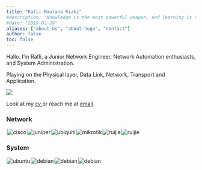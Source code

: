 ```yaml
---
title: "Rafli Maulana Rizki"
#description: "Knowledge is the most powerful weapon, and learning is the way to achieve it. However, istiqomah is a challenge that is not easy to overcome."
#date: "2019-02-28"
aliases: ["about-us", "about-hugo", "contact"]
author: false
toc: false
---
```


Hallo. I’m Rafli, a Junior Network Engineer, Network Automation enthusiasts, and System Administration.

Playing on the Physical layer, Data Link, Network, Transport and Application.

<a href="https://github.com/raflimaulanarizki"><img src="https://img.shields.io/github/followers/raflimaulanarizki?style=social" style="width: auto;" /></a>

Look at my <a href="https://cv.raflimaulanarizki.site" target="_blank"> cv </a>or reach me at <a href="https://mailhide.io/e/vhYpVUOr" target="_blank"> email</a>.


<h3>Network</h3>
<div style="display: flex;">
    <img src="https://img.shields.io/badge/-CISCO-informational?logo=cisco&logoColor=white&style=for-the-badge" style="margin: 0 2px " alt="cisco" />
    <img src="https://img.shields.io/badge/-JUNIPER-green?logo=juniper&logoColor=white&style=for-the-badge" style="margin: 0 1px" alt="juniper" />
    <img src="https://img.shields.io/badge/-UBIQUITI-00c3ff?logo=ubiquiti&logoColor=white&style=for-the-badge" style="margin: 0 1px" alt="ubiquiti" />
    <img src="https://img.shields.io/badge/-MIKROTIK-lightgrey?logo=mikrotik&logoColor=white&style=for-the-badge" style="margin: 0 1px" alt="mikrotik" />
    <img src="https://img.shields.io/badge/-RUIJIE-red?logo=ruijie&logoColor=white&style=for-the-badge" style="margin: 0 1px" alt="ruijie" />
    <img src="https://img.shields.io/badge/-PFsense-150A76?logo=pfsense&logoColor=white&style=for-the-badge" style="margin: 0 1px" alt="ruijie" />
</div>

<h3>System</h3>
<div style="display: flex;">
    <img src="https://img.shields.io/badge/-UBUNTU-orange?logo=ubuntu&logoColor=white&style=for-the-badge" style="margin: 0 1px;" alt="ubuntu" />
    <img src="https://img.shields.io/badge/-DEBIAN-767778?logo=ubuntu&logoColor=white&style=for-the-badge" style="margin: 0 1px;" alt="debian" />
    <img src="https://img.shields.io/badge/-CENTOS-blue?logo=centos&logoColor=white&style=for-the-badge" style="margin: 0 1px;" alt="debian" />
    <img src="https://img.shields.io/badge/-proxmox-E67100?logo=proxmox&logoColor=white&style=for-the-badge" style="margin: 0 1px;" alt="debian" />
</div>